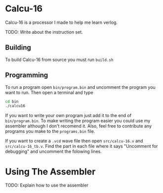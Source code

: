 # Calcu-16
Calcu-16 is a processor I made to help me learn verlog.

TODO: Write about the instruction set.

## Building
To build Calcu-16 from source you must run ```build.sh```

## Programming
To run a program open ```bin/program.bin``` and uncomment the
program you want to run. Then open a terminal and type
```bash
cd bin
./calcu16
```
If you want to write your own program just add it to the end
of ```bin/program.bin```. To make writing the program easier
you could use my assembler although I don't recomend it.
Also, feel free to contribute any programs you make to the
```programs.bin``` file.

If you want to create a ```.vcd``` wave file then open
```src/calcu-16.v``` and ```src/calcu-16_tb.v```. Find the
part in each file where it says "Uncomment for debugging" and
uncomment the folowing lines.

# Using The Assembler
TODO: Explain how to use the assembler
